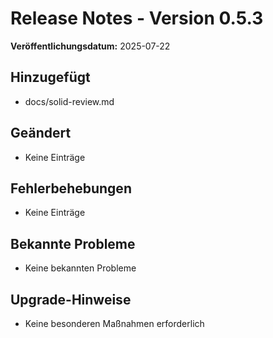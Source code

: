 # Release Notes - Version 0.5.3

**Veröffentlichungsdatum:** 2025-07-22

## Hinzugefügt
- docs/solid-review.md

## Geändert
- Keine Einträge

## Fehlerbehebungen
- Keine Einträge

## Bekannte Probleme
- Keine bekannten Probleme

## Upgrade-Hinweise
- Keine besonderen Maßnahmen erforderlich
